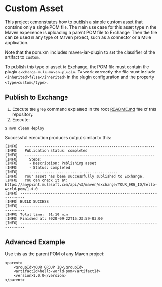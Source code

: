 # Custom Asset

This project demonstrates how to publish a simple custom asset that contains only a single POM file. The main use case for this asset type in the Maven experience is uploading a parent POM file to Exchange. Then the file can be used in any type of Maven project, such as a connector or a Mule application.

Note that the pom.xml includes maven-jar-plugin to set the classifier of the artifact to `custom`.

To publish this type of asset to Exchange, the POM file must contain the plugin `exchange-mule-maven-plugin`. To work correctly, the file must include `<inherited>false</inherited>` in the plugin configuration and the property `<type>custom</type>`.

## Publish to Exchange

1. Execute the `grep` command explained in the root [README.md](../README.md) file of this repository.
2. Execute:

```shell
$ mvn clean deploy
```

Successful execution produces output similar to this:

```shell
[INFO]   ------------------------------------------------------------
[INFO]   Publication status: completed
[INFO]   ------------------------------------------------------------
[INFO]     Steps:
[INFO]     - Description: Publishing asset
[INFO]     - Status: completed
[INFO]     .........................................
[INFO]   Your asset has been successfully published to Exchange.
[INFO]   You can check it at: https://anypoint.mulesoft.com/api/v3/maven/exchange/YOUR_ORG_ID/hello-world-pom/1.0.0
[INFO] ------------------------------------------------------------------------
[INFO] BUILD SUCCESS
[INFO] ------------------------------------------------------------------------
[INFO] Total time:  01:10 min
[INFO] Finished at: 2020-09-22T15:23:59-03:00
[INFO] ------------------------------------------------------------------------
```

## Advanced Example

Use this as the parent POM of any Maven project:

```
<parent>
    <groupId>YOUR_GROUP_ID</groupId>
    <artifactId>hello-world-pom</artifactId>
    <version>1.0.0</version>
</parent>
```
